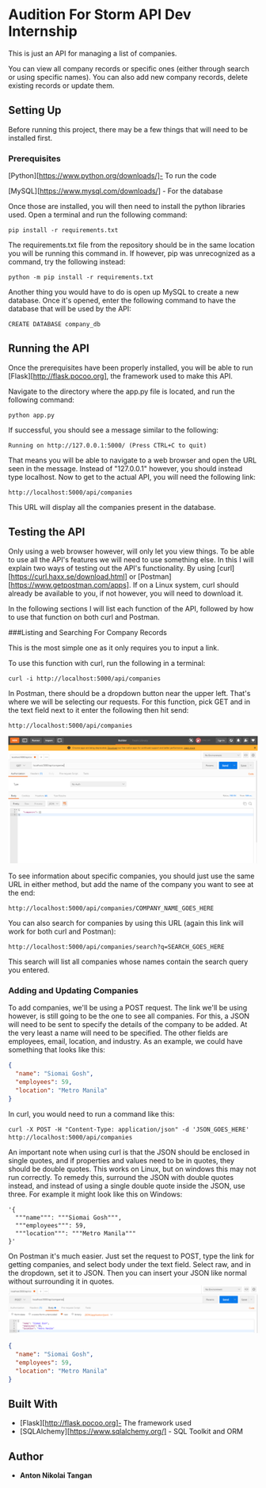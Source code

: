 # Audition For Storm API Dev Internship

This is just an API for managing a list of companies.

You can view all company records or specific ones (either through search or using specific names). 
You can also add new company records, delete existing records or update them.

## Setting Up

Before running this project, there may be a few things that will need to be installed first.

### Prerequisites

[Python][https://www.python.org/downloads/]- To run the code

[MySQL][https://www.mysql.com/downloads/] - For the database

Once those are installed, you will then need to install the python libraries used. Open a terminal and run the following command:

```shell
pip install -r requirements.txt
```

The requirements.txt file from the repository should be in the same location you will be running this command in. If however, pip was unrecognized as a command, try the following instead:

```shell
python -m pip install -r requirements.txt
```

Another thing you would have to do is open up MySQL to create a new database. Once it's opened, enter the following command to have the database that will be used by the API:

```mysql
CREATE DATABASE company_db
```

## Running the API

Once the prerequisites have been properly installed, you will be able to run [Flask][http://flask.pocoo.org], the framework used to make this API.

Navigate to the directory where the app.py file is located, and run the following command:

```
python app.py
```

If successful, you should see a message similar to the following:

```
Running on http://127.0.0.1:5000/ (Press CTRL+C to quit)
```

That means you will be able to navigate to a web browser and open the URL seen in the message. Instead of "127.0.0.1" however, you should instead type localhost. Now to get to the actual API, you will need the following link:

```
http://localhost:5000/api/companies
```

This URL will display all the companies present in the database.

## Testing the API

Only using a web browser however, will only let you view things. To be able to use all the API's features we will need to use something else. In this I will explain two ways of testing out the API's functionality. By using [curl][https://curl.haxx.se/download.html] or [Postman][https://www.getpostman.com/apps]. If on a Linux system, curl should already be available to you, if not however, you will need to download it.

In the following sections I will list each function of the API, followed by how to use that function on both curl and Postman.

###Listing and Searching For Company Records

This is the most simple one as it only requires you to input a link.

To use this function with curl, run the following in a terminal:

```
curl -i http://localhost:5000/api/companies
```

In Postman, there should be a dropdown button near the upper left. That's where we will be selecting our requests. For this function, pick GET and in the text field next to it enter the following then hit send:

```
http://localhost:5000/api/companies
```

![Displaying all companies with Postman](images/get_companies.png)

To see information about specific companies, you should just use the same URL in either method, but add the name of the company you want to see at the end:

```
http://localhost:5000/api/companies/COMPANY_NAME_GOES_HERE
```

You can also search for companies by using this URL (again this link will work for both curl and Postman):

```
http://localhost:5000/api/companies/search?q=SEARCH_GOES_HERE
```

This search will list all companies whose names contain the search query you entered.

### Adding and Updating Companies

To add companies, we'll be using a POST request. The link we'll be using however, is still going to be the one to see all companies. For this, a JSON will need to be sent to specify the details of the company to be added. At the very least a name will need to be specified. The other fields are employees, email, location, and industry. As an example, we could have something that looks like this: 

```json
{
  "name": "Siomai Gosh",
  "employees": 59,
  "location": "Metro Manila"
}
```

In curl, you would need to run a command like this:

```shell
curl -X POST -H "Content-Type: application/json" -d 'JSON_GOES_HERE' http://localhost:5000/api/companies
```

An important note when using curl is that the JSON should be enclosed in single quotes, and if properties and values need to be in quotes, they should be double quotes. This works on Linux, but on windows this may not run correctly. To remedy this, surround the JSON with double quotes instead, and instead of using a single double quote inside the JSON, use three. For example it might look like this on Windows:

```
'{
  """name""": """Siomai Gosh""",
  """employees""": 59,
  """location""": """Metro Manila"""
}'
```

On Postman it's much easier. Just set the request to POST, type the link for getting companies, and select body under the text field. Select raw, and in the dropdown, set it to JSON. Then you can insert your JSON like normal without surrounding it in quotes.![Adding a company with Postman](images/add_company.png)

```json
{
  "name": "Siomai Gosh",
  "employees": 59,
  "location": "Metro Manila"
}
```



## Built With

* [Flask][http://flask.pocoo.org]- The framework used
* [SQLAlchemy][https://www.sqlalchemy.org/] - SQL Toolkit and ORM

## Author

* **Anton Nikolai Tangan**
